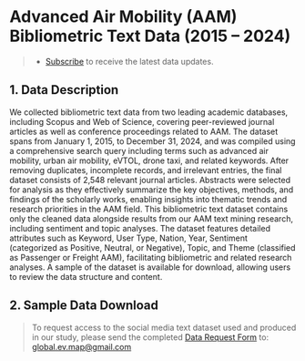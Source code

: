 # Advanced Air Mobility (AAM) Bibliometric Text Data (2015 – 2024)

> - [Subscribe](https://forms.office.com/Pages/ResponsePage.aspx?id=DQSIkWdsW0yxEjajBLZtrQAAAAAAAAAAAAMAAYrjOiZUNFdHUDFRQ0hZSFJLRTY5VEJKTE1GVllTOS4u) to receive the latest data updates.

## 1. Data Description
We collected bibliometric text data from two leading academic databases, including Scopus and Web of Science, covering peer-reviewed journal articles as well as conference proceedings related to AAM. The dataset spans from January 1, 2015, to December 31, 2024, and was compiled using a comprehensive search query including terms such as advanced air mobility, urban air mobility, eVTOL, drone taxi, and related keywords. After removing duplicates, incomplete records, and irrelevant entries, the final dataset consists of 2,548 relevant journal articles. Abstracts were selected for analysis as they effectively summarize the key objectives, methods, and findings of the scholarly works, enabling insights into thematic trends and research priorities in the AAM field. This bibliometric text dataset contains only the cleaned data alongside results from our AAM text mining research, including sentiment and topic analyses. The dataset features detailed attributes such as Keyword, User Type, Nation, Year, Sentiment (categorized as Positive, Neutral, or Negative), Topic, and Theme (classified as Passenger or Freight AAM), facilitating bibliometric and related research analyses. A sample of the dataset is available for download, allowing users to review the data structure and content.

## 2. Sample Data Download
> To request access to the social media text dataset used and produced in our study, please send the completed [Data Request Form](/ApplicationForm) to: global.ev.map@gmail.com 

<FileDownloader 
  :fileUrl='BibliometricURL'
  buttonText="Download Sample Data" 
  fileName="sample Bibliometric Text Data.xlsx"
/>



<script setup>
    import { ref } from 'vue';
    import FileDownloader from '@/components/Databtn.vue';
    import BibliometricURL from '../../data/AAM/AAM_Bibliometric_Text_Sample.xlsx?url';
</script>

<style scoped>

</style>
